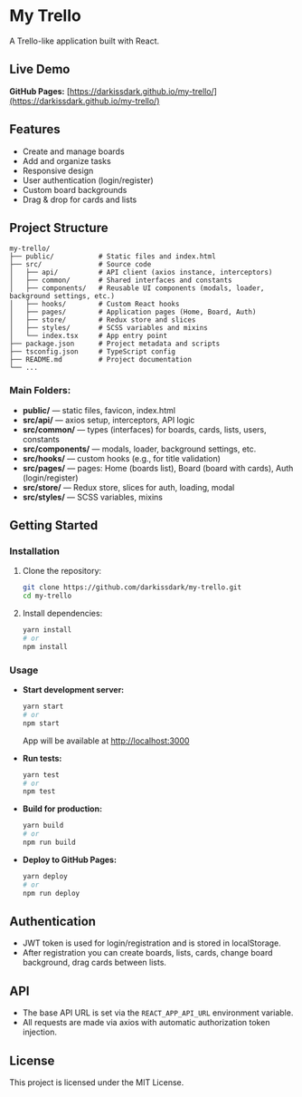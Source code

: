 # My Trello

A Trello-like application built with React.

## Live Demo

**GitHub Pages:** [https://darkissdark.github.io/my-trello/](https://darkissdark.github.io/my-trello/)

## Features

- Create and manage boards
- Add and organize tasks
- Responsive design
- User authentication (login/register)
- Custom board backgrounds
- Drag & drop for cards and lists

## Project Structure

```
my-trello/
├── public/           # Static files and index.html
├── src/              # Source code
│   ├── api/          # API client (axios instance, interceptors)
│   ├── common/       # Shared interfaces and constants
│   ├── components/   # Reusable UI components (modals, loader, background settings, etc.)
│   ├── hooks/        # Custom React hooks
│   ├── pages/        # Application pages (Home, Board, Auth)
│   ├── store/        # Redux store and slices
│   ├── styles/       # SCSS variables and mixins
│   └── index.tsx     # App entry point
├── package.json      # Project metadata and scripts
├── tsconfig.json     # TypeScript config
├── README.md         # Project documentation
└── ...
```

### Main Folders:

- **public/** — static files, favicon, index.html
- **src/api/** — axios setup, interceptors, API logic
- **src/common/** — types (interfaces) for boards, cards, lists, users, constants
- **src/components/** — modals, loader, background settings, etc.
- **src/hooks/** — custom hooks (e.g., for title validation)
- **src/pages/** — pages: Home (boards list), Board (board with cards), Auth (login/register)
- **src/store/** — Redux store, slices for auth, loading, modal
- **src/styles/** — SCSS variables, mixins

## Getting Started

### Installation

1. Clone the repository:
   ```bash
   git clone https://github.com/darkissdark/my-trello.git
   cd my-trello
   ```
2. Install dependencies:
   ```bash
   yarn install
   # or
   npm install
   ```

### Usage

- **Start development server:**

  ```bash
  yarn start
  # or
  npm start
  ```

  App will be available at [http://localhost:3000](http://localhost:3000)

- **Run tests:**

  ```bash
  yarn test
  # or
  npm test
  ```

- **Build for production:**

  ```bash
  yarn build
  # or
  npm run build
  ```

- **Deploy to GitHub Pages:**
  ```bash
  yarn deploy
  # or
  npm run deploy
  ```

## Authentication

- JWT token is used for login/registration and is stored in localStorage.
- After registration you can create boards, lists, cards, change board background, drag cards between lists.

## API

- The base API URL is set via the `REACT_APP_API_URL` environment variable.
- All requests are made via axios with automatic authorization token injection.

## License

This project is licensed under the MIT License.
